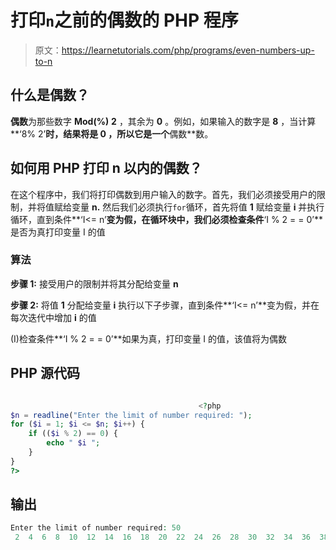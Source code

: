 # 打印`n`之前的偶数的 PHP 程序

> 原文：<https://learnetutorials.com/php/programs/even-numbers-up-to-n>

## 什么是偶数？

**偶数**为那些数字 **Mod(%)** **2** ，其余为 **0** 。例如，如果输入的数字是 **8** ，当计算**‘8% 2’**时，结果将是 **0** ，所以它是一个**偶数**数。

## 如何用 PHP 打印 n 以内的偶数？

在这个程序中，我们将打印偶数到用户输入的数字。首先，我们必须接受用户的限制，并将值赋给变量 **n.** 然后我们必须执行`for`循环，首先将值 **1** 赋给变量 **i** 并执行循环，直到条件**‘I<= n’**变为假，在循环块中，我们必须检查条件**‘I % 2 = = 0’**是否为真打印变量 I 的值

### 算法

**步骤 1:** 接受用户的限制并将其分配给变量 **n**

**步骤 2:** 将值 **1** 分配给变量 **i** 执行以下子步骤，直到条件**‘I<= n’**变为假，并在每次迭代中增加 **i** 的值

(I)检查条件**‘I % 2 = = 0’**如果为真，打印变量 I 的值，该值将为偶数

## PHP 源代码

```php

                                          <?php
$n = readline("Enter the limit of number required: ");
for ($i = 1; $i <= $n; $i++) {
    if (($i % 2) == 0) {
        echo " $i ";
    }
}
?>

```

## 输出

```php
Enter the limit of number required: 50
 2  4  6  8  10  12  14  16  18  20  22  24  26  28  30  32  34  36  38  40  42  44  46  48  50
```